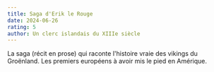 ```yaml
---
title: Saga d'Erik le Rouge
date: 2024-06-26
rating: 5
author: Un clerc islandais du XIIIe siècle
---
```


La saga (récit en prose) qui raconte l'histoire vraie des vikings du Groënland. Les premiers européens à avoir mis le pied en Amérique. 
